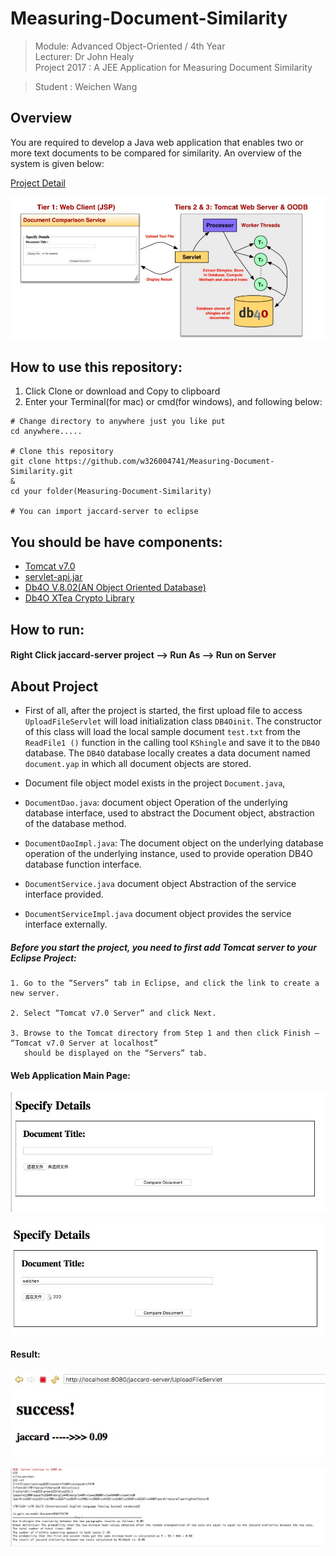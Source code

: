 # Measuring-Document-Similarity
> Module: Advanced Object-Oriented / 4th Year  
> Lecturer: Dr John Healy  
> Project 2017 : A JEE Application for Measuring Document Similarity

> Student : Weichen Wang

## Overview
  You are required to develop a Java web application that enables two or more text documents to be compared for similarity. An overview of the system is given below:

[Project Detail](https://github.com/w326004741/Measuring-Document-Similarity/blob/master/oodppAssignment2017.pdf)

![image](https://github.com/w326004741/Measuring-Document-Similarity/blob/master/image/2201515242990_.pic.jpg)

## How to use this repository:
1. Click Clone or download and Copy to clipboard
2. Enter your Terminal(for mac) or cmd(for windows), and following below:
```
# Change directory to anywhere just you like put
cd anywhere.....

# Clone this repository
git clone https://github.com/w326004741/Measuring-Document-Similarity.git
&
cd your folder(Measuring-Document-Similarity)

# You can import jaccard-server to eclipse

```

## You should be have components:
- [Tomcat v7.0](https://tomcat.apache.org/download-70.cgi)
- [servlet-api.jar](https://stackoverflow.com/questions/8521851/where-do-i-get-servlet-api-jar-from)
- [Db4O V.8.02(AN Object Oriented Database)](https://github.com/w326004741/Measuring-Document-Similarity)
- [Db4O XTea Crypto Library](https://github.com/w326004741/Measuring-Document-Similarity)

## How to run:

#### Right Click jaccard-server project --> Run As --> Run on Server ####

## About Project

- First of all, after the project is started, the first upload file to access `UploadFileServlet` will load initialization class `DB4Oinit`. The constructor of this class will load the local sample document `test.txt` from the `ReadFile1 ()` function in the calling tool `KShingle` and save it to the `DB4O` database. The `DB4O` database locally creates a data document named `document.yap` in which all document objects are stored.

- Document file object model exists in the project `Document.java`, 

- `DocumentDao.java`: document object Operation of the underlying database interface, used to abstract the Document object, abstraction of the database method. 

- `DocumentDaoImpl.java`: The document object on the underlying database operation of the underlying instance, used to provide operation DB4O database function interface. 

- `DocumentService.java` document object Abstraction of the service interface provided. 

- `DocumentServiceImpl.java` document object provides the service interface externally. 

##### Before you start the project, you need to first add Tomcat server to your Eclipse Project:
```
1. Go to the “Servers” tab in Eclipse, and click the link to create a new server. 

2. Select “Tomcat v7.0 Server” and click Next.

3. Browse to the Tomcat directory from Step 1 and then click Finish – “Tomcat v7.0 Server at localhost” 
   should be displayed on the “Servers” tab.
```

#### Web Application Main Page:
![image](https://github.com/w326004741/Measuring-Document-Similarity/blob/master/image/2021515177610_.pic.jpg)

![image](https://github.com/w326004741/Measuring-Document-Similarity/blob/master/image/2031515177643_.pic.jpg)

#### Result:
![image](https://github.com/w326004741/Measuring-Document-Similarity/blob/master/image/2001515177538_.pic.jpg)

![image](https://github.com/w326004741/Measuring-Document-Similarity/blob/master/image/2041515177790_.pic_hd.jpg)
